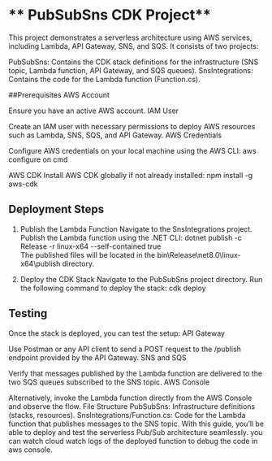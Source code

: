 
# ** PubSubSns CDK Project**



This project demonstrates a serverless architecture using AWS services, including Lambda, API Gateway, SNS, and SQS. It consists of two projects:

PubSubSns: Contains the CDK stack definitions for the infrastructure (SNS topic, Lambda function, API Gateway, and SQS queues).
SnsIntegrations: Contains the code for the Lambda function (Function.cs).

##Prerequisites
AWS Account

Ensure you have an active AWS account.
IAM User

Create an IAM user with necessary permissions to deploy AWS resources such as Lambda, SNS, SQS, and API Gateway.
AWS Credentials

Configure AWS credentials on your local machine using the AWS CLI:
aws configure on cmd 
 
AWS CDK
Install AWS CDK globally if not already installed:
npm install -g aws-cdk  

## Deployment Steps
1. Publish the Lambda Function
Navigate to the SnsIntegrations project.
Publish the Lambda function using the .NET CLI:
dotnet publish -c Release -r linux-x64 --self-contained true  
The published files will be located in the bin\Release\net8.0\linux-x64\publish directory.

2. Deploy the CDK Stack
Navigate to the PubSubSns project directory.
Run the following command to deploy the stack:
cdk deploy 
 
## Testing
Once the stack is deployed, you can test the setup:
API Gateway

Use Postman or any API client to send a POST request to the /publish endpoint provided by the API Gateway.
SNS and SQS

Verify that messages published by the Lambda function are delivered to the two SQS queues subscribed to the SNS topic.
AWS Console

Alternatively, invoke the Lambda function directly from the AWS Console and observe the flow.
File Structure
PubSubSns: Infrastructure definitions (stacks, resources).
SnsIntegrations/Function.cs: Code for the Lambda function that publishes messages to the SNS topic.
With this guide, you’ll be able to deploy and test the serverless Pub/Sub architecture seamlessly.
you can watch cloud watch logs of the deployed function to debug the code in aws console. 
